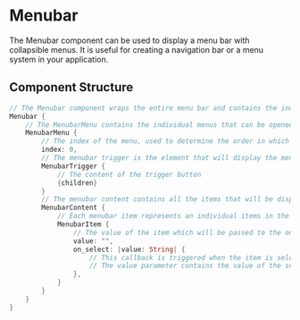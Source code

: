 # Menubar

The Menubar component can be used to display a menu bar with collapsible menus. It is useful for creating a navigation bar or a menu system in your application.

## Component Structure

```rust
// The Menubar component wraps the entire menu bar and contains the individual menus in the order of their index.
Menubar {
    // The MenubarMenu contains the individual menus that can be opened.
    MenubarMenu {
        // The index of the menu, used to determine the order in which menus are displayed.
        index: 0,
        // The menubar trigger is the element that will display the menu when activated.
        MenubarTrigger {
            // The content of the trigger button
            {children}
        }
        // The menubar content contains all the items that will be displayed in the menu when it is opened.
        MenubarContent {
            // Each menubar item represents an individual items in the menu.
            MenubarItem {
                // The value of the item which will be passed to the on_select callback when the item is selected.
                value: "",
                on_select: |value: String| {
                    // This callback is triggered when the item is selected.
                    // The value parameter contains the value of the selected item.
                },
            }
        }
    }
}
```
